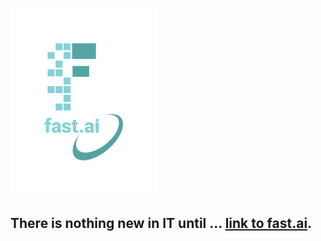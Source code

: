 

![Image of fast.ai logo](images/logo.png)

## There is nothing new in IT until ... [link to fast.ai](https://www.fast.ai). 
